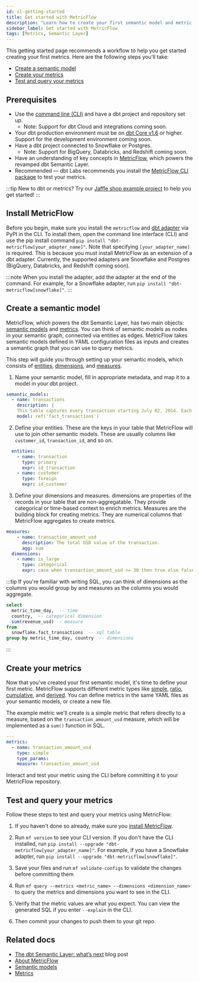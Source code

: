```yaml
---
id: sl-getting-started
title: Get started with MetricFlow
description: "Learn how to create your first semantic model and metric."
sidebar_label: Get started with MetricFlow
tags: [Metrics, Semantic Layer]
---
```


This getting started page recommends a workflow to help you get started creating your first metrics. Here are the following steps you'll take:

- [Create a semantic model](#create-a-semantic-model)
- [Create your metrics](#create-your-metrics)
- [Test and query your metrics](#test-and-query-your-metrics)

## Prerequisites

- Use the [command line (CLI)](/docs/core/about-the-cli) and have a dbt project and repository set up. 
  * Note: Support for dbt Cloud and integrations coming soon.
- Your dbt production environment must be on [dbt Core v1.6](/docs/dbt-versions/core) or higher. Support for the development environment coming soon.
- Have a dbt project connected to Snowflake or Postgres. 
  * Note: Support for BigQuery, Databricks, and Redshift coming soon.
- Have an understanding of key concepts in [MetricFlow](/docs/build/about-metricflow), which powers the revamped dbt Semantic Layer.
- Recommended &mdash; dbt Labs recommends you install the [MetricFlow CLI package](https://github.com/dbt-labs/metricflow) to test your metrics.

:::tip 
New to dbt or metrics? Try our [Jaffle shop example project](https://github.com/dbt-labs/jaffle-sl-template) to help you get started!
:::

## Install MetricFlow

Before you begin, make sure you install the `metricflow` and [dbt adapter](/docs/supported-data-platforms) via PyPI in the CLI. To install them, open the command line interface (CLI) and use the pip install command `pip install "dbt-metricflow[your_adapter_name]"`. Note that specifying `[your_adapter_name]` is required.  This is because you must install MetricFlow as an extension of a dbt adapter. Currently, the supported adapters are Snowflake and Postgres (BigQuery, Databricks, and Redshift coming soon).

:::note
When you install the adapter, add the adapter at the end of the command. For example, for a Snowflake adapter, run `pip install "dbt-metricflow[snowflake]"`.
:::

## Create a semantic model

MetricFlow, which powers the dbt Semantic Layer, has two main objects: [semantic models](/docs/build/semantic-models) and [metrics](/docs/build/metrics-overview). You can think of semantic models as nodes in your semantic graph, connected via entities as edges. MetricFlow takes semantic models defined in YAML configuration files as inputs and creates a semantic graph that you can use to query metrics. 

This step will guide you through setting up your semantic models, which consists of [entities](/docs/build/entities), [dimensions](/docs/build/dimensions), and [measures](/docs/build/measures).

1. Name your semantic model, fill in appropriate metadata, and map it to a model in your dbt project. 
```yaml
semantic_models:
  - name: transactions
    description: |
    This table captures every transaction starting July 02, 2014. Each row represents one transaction
    model: ref('fact_transactions')
  ```

2. Define your entities. These are the keys in your table that MetricFlow will use to join other semantic models. These are usually columns like `customer_id`, `transaction_id`, and so on.

```yaml
  entities:
    - name: transaction
      type: primary
      expr: id_transaction
    - name: customer
      type: foreign
      expr: id_customer
  ```

3. Define your dimensions and measures. dimensions are properties of the records in your table that are non-aggregatable. They provide categorical or time-based context to enrich metrics. Measures are the building block for creating metrics. They are numerical columns that MetricFlow aggregates to create metrics.

```yaml
measures:
    - name: transaction_amount_usd
      description: The total USD value of the transaction.
      agg: sum
  dimensions:
    - name: is_large
      type: categorical
      expr: case when transaction_amount_usd >= 30 then true else false end
```

:::tip
If you're familiar with writing SQL, you can think of dimensions as the columns you would group by and measures as the columns you would aggregate.
```sql
select
  metric_time_day,  -- time
  country,  -- categorical dimension
  sum(revenue_usd) -- measure
from
  snowflake.fact_transactions  -- sql table
group by metric_time_day, country  -- dimensions
  ```
:::

## Create your metrics

Now that you've created your first semantic model, it's time to define your first metric. MetricFlow supports different metric types like [simple](/docs/build/simple), [ratio](/docs/build/ratio), [cumulative](/docs/build/cumulative), and [derived](/docs/build/derived). You can define metrics in the same YAML files as your semantic models, or create a new file.

The example metric we'll create is a simple metric that refers directly to a measure, based on the `transaction_amount_usd` measure, which will be implemented as a `sum()` function in SQL.

```yaml
---
metrics:
  - name: transaction_amount_usd
    type: simple
    type_params:
    measure: transaction_amount_usd
```

Interact and test your metric using the CLI before committing it to your MetricFlow repository.

## Test and query your metrics

Follow these steps to test and query your metrics using MetricFlow:

1. If you haven't done so already, make sure you [install MetricFlow](#install-metricflow).

2. Run `mf version` to see your CLI version. If you don't have the CLI installed, run `pip install --upgrade "dbt-metricflow[your_adapter_name]"`.  For example, if you have a Snowflake adapter, run `pip install --upgrade "dbt-metricflow[snowflake]"`.

3. Save your files and run `mf validate-configs` to validate the changes before committing them

4. Run `mf query --metrics <metric_name> --dimensions <dimension_name>` to query the metrics and dimensions you want to see in the CLI.

5. Verify that the metric values are what you expect. You can view the generated SQL if you enter `--explain` in the CLI. 

6. Then commit your changes to push them to your git repo.

<!--## Troubleshooting

ANY COMMON TROUBLESHOOTING QUESTIONS?-->

## Related docs

- [The dbt Semantic Layer: what’s next](https://www.getdbt.com/blog/dbt-semantic-layer-whats-next/) blog post
- [About MetricFlow](/docs/build/about-metricflow)
- [Semantic models](/docs/build/semantic-models)
- [Metrics](/docs/build/metrics-overview)
